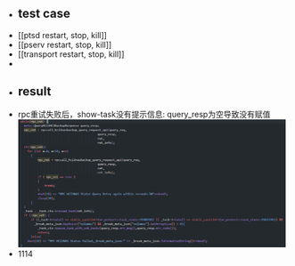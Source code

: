 - ## test case
- [[ptsd restart, stop, kill]]
- [[pserv restart, stop, kill]]
- [[transport restart, stop, kill]]
-
- ## result
- rpc重试失败后，show-task没有提示信息: query_resp为空导致没有赋值
  ![image.png](../assets/image_1661334994170_0.png)
- 1114